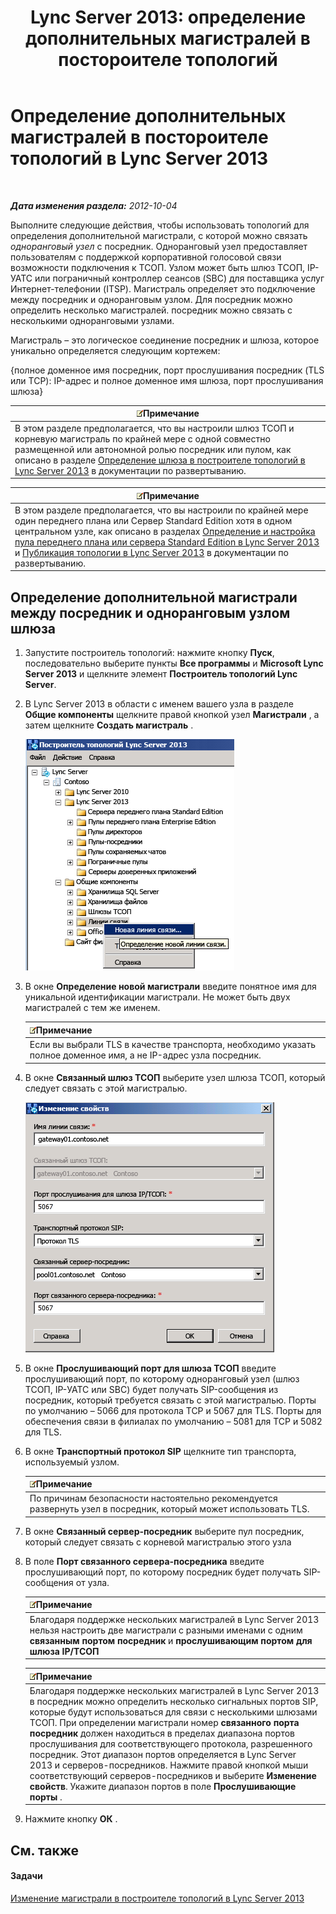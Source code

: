 ﻿---
title: 'Lync Server 2013: определение дополнительных магистралей в постороителе топологий'
TOCTitle: Определение дополнительных магистралей в постороителе топологий
ms:assetid: e68b8377-50a2-452a-bf5c-910929e34236
ms:mtpsurl: https://technet.microsoft.com/ru-ru/library/JJ721915(v=OCS.15)
ms:contentKeyID: 49888232
ms.date: 05/19/2016
mtps_version: v=OCS.15
ms.translationtype: HT
---

# Определение дополнительных магистралей в постороителе топологий в Lync Server 2013

 

_**Дата изменения раздела:** 2012-10-04_

Выполните следующие действия, чтобы использовать топологий для определения дополнительной магистрали, с которой можно связать *одноранговый узел* с посредник. Одноранговый узел предоставляет пользователям с поддержкой корпоративной голосовой связи возможности подключения к ТСОП. Узлом может быть шлюз ТСОП, IP-УАТС или пограничный контроллер сеансов (SBC) для поставщика услуг Интернет-телефонии (ITSP). Магистраль определяет это подключение между посредник и одноранговым узлом. Для посредник можно определить несколько магистралей. посредник можно связать с несколькими одноранговыми узлами.

Магистраль – это логическое соединение посредник и шлюза, которое уникально определяется следующим кортежем:

{полное доменное имя посредник, порт прослушивания посредник (TLS или TCP): IP-адрес и полное доменное имя шлюза, порт прослушивания шлюза}

<table>
<thead>
<tr class="header">
<th><img src="images/Gg398412.note(OCS.15).gif" title="note" alt="note" />Примечание</th>
</tr>
</thead>
<tbody>
<tr class="odd">
<td>В этом разделе предполагается, что вы настроили шлюз ТСОП и корневую магистраль по крайней мере с одной совместно размещенной или автономной ролью посредник или пулом, как описано в разделе <a href="lync-server-2013-define-a-gateway-in-topology-builder.md">Определение шлюза в построителе топологий в Lync Server 2013</a> в документации по развертыванию.</td>
</tr>
</tbody>
</table>


<table>
<thead>
<tr class="header">
<th><img src="images/Gg398412.note(OCS.15).gif" title="note" alt="note" />Примечание</th>
</tr>
</thead>
<tbody>
<tr class="odd">
<td>В этом разделе предполагается, что вы настроили по крайней мере один переднего плана или Сервер Standard Edition хотя в одном центральном узле, как описано в разделах <a href="lync-server-2013-define-and-configure-a-front-end-pool-or-standard-edition-server.md">Определение и настройка пула переднего плана или сервера Standard Edition в Lync Server 2013</a> и <a href="lync-server-2013-publish-the-topology.md">Публикация топологии в Lync Server 2013</a> в документации по развертыванию.</td>
</tr>
</tbody>
</table>


## Определение дополнительной магистрали между посредник и одноранговым узлом шлюза

1.  Запустите построитель топологий: нажмите кнопку **Пуск**, последовательно выберите пункты **Все программы** и **Microsoft Lync Server 2013** и щелкните элемент **Построитель топологий Lync Server**.

2.  В Lync Server 2013 в области с именем вашего узла в разделе **Общие компоненты** щелкните правой кнопкой узел **Магистрали** , а затем щелкните **Создать магистраль** .
    
    ![Экран структуры файлов построителя топологий Lync Server](images/JJ721915.90d5b349-aa1e-407a-87ed-fa112f478560(OCS.15).png "Экран структуры файлов построителя топологий Lync Server")

3.  В окне **Определение новой магистрали** введите понятное имя для уникальной идентификации магистрали. Не может быть двух магистралей с тем же именем.
    
    <table>
    <thead>
    <tr class="header">
    <th><img src="images/Gg398412.note(OCS.15).gif" title="note" alt="note" />Примечание</th>
    </tr>
    </thead>
    <tbody>
    <tr class="odd">
    <td>Если вы выбрали TLS в качестве транспорта, необходимо указать полное доменное имя, а не IP-адрес узла посредник.</td>
    </tr>
    </tbody>
    </table>


4.  В окне **Связанный шлюз ТСОП** выберите узел шлюза ТСОП, который следует связать с этой магистралью.
    
    ![Параметры свойств однорангового узла шлюза ТСОП для линии связи](images/JJ721915.7c3fe8ee-8f4c-4413-8462-8347228e61bb(OCS.15).png "Параметры свойств однорангового узла шлюза ТСОП для линии связи")

5.  В окне **Прослушивающий порт для шлюза ТСОП** введите прослушивающий порт, по которому одноранговый узел (шлюз ТСОП, IP-УАТС или SBC) будет получать SIP-сообщения из посредник, который требуется связать с этой магистралью. Порты по умолчанию – 5066 для протокола TCP и 5067 для TLS. Порты для обеспечения связи в филиалах по умолчанию – 5081 для TCP и 5082 для TLS.

6.  В окне **Транспортный протокол SIP** щелкните тип транспорта, используемый узлом.
    
    <table>
    <thead>
    <tr class="header">
    <th><img src="images/Gg398412.note(OCS.15).gif" title="note" alt="note" />Примечание</th>
    </tr>
    </thead>
    <tbody>
    <tr class="odd">
    <td>По причинам безопасности настоятельно рекомендуется развернуть узел в посредник, который может использовать TLS.</td>
    </tr>
    </tbody>
    </table>


7.  В окне **Связанный сервер-посредник** выберите пул посредник, который следует связать с корневой магистралью этого узла

8.  В поле **Порт связанного сервера-посредника** введите прослушивающий порт, по которому посредник будет получать SIP-сообщения от узла.
    
    <table>
    <thead>
    <tr class="header">
    <th><img src="images/Gg398412.note(OCS.15).gif" title="note" alt="note" />Примечание</th>
    </tr>
    </thead>
    <tbody>
    <tr class="odd">
    <td>Благодаря поддержке нескольких магистралей в Lync Server 2013 нельзя настроить две магистрали с разными именами с одним <strong>связанным портом посредник</strong> и <strong>прослушивающим портом для шлюза IP/ТСОП</strong></td>
    </tr>
    </tbody>
    </table>
    
    <table>
    <thead>
    <tr class="header">
    <th><img src="images/Gg398412.note(OCS.15).gif" title="note" alt="note" />Примечание</th>
    </tr>
    </thead>
    <tbody>
    <tr class="odd">
    <td>Благодаря поддержке нескольких магистралей в Lync Server 2013 в посредник можно определить несколько сигнальных портов SIP, которые будут использоваться для связи с несколькими шлюзами ТСОП. При определении магистрали номер <strong>связанного порта посредник</strong> должен находиться в пределах диапазона портов прослушивания для соответствующего протокола, разрешенного посредник. Этот диапазон портов определяется в Lync Server 2013 и серверов-посредников. Нажмите правой кнопкой мыши соответствующий серверов-посредников и выберите <strong>Изменение свойств</strong>. Укажите диапазон портов в поле <strong>Прослушивающие порты</strong> .</td>
    </tr>
    </tbody>
    </table>


9.  Нажмите кнопку **ОК** .

## См. также

#### Задачи

[Изменение магистрали в построителе топологий в Lync Server 2013](lync-server-2013-modify-a-trunk-in-topology-builder.md)

